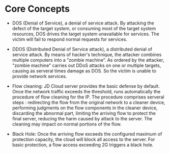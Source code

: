 # Core Concepts
- DOS (Denial of Service), a denial of service attack. By attacking the defect of the target system, or consuming most of the target system resources, DOS drives the target system unavailable for services. The victim will fail to respond normal requests for services.
- DDOS (Distributed Denial of Service attack), a distributed denial of service attack. By means of hacker's technique, the attacker combines multiple computers into a “zombie machine”. As ordered by the attacker, "zombie machine" carries out DDoS attacks on one or multiple targets, causing as serveral times damage as DOS. So the victim is unable to provide network services.

- Flow cleaning: JD Cloud server provides the basic defense by default. Once the network traffic exceeds the threshold, runs automatically the procedure of flow cleaning for the IP. The procedure comprises serveral steps : redirecting the flow from the original network to a cleaner device, performing judgments on the flow components in the cleaner device, discarding the abnormal part, limiting the arriving flow to protect the final server, reducing the harm caused by attack to the server. The cleaning may impact on normal portions of the flow.

- Black Hole: Once the arriving flow exceeds the configured maximum of protection capacity, the cloud will block all access to the server. For basic protection, a flow access exceeding 2G triggers a black hole.
